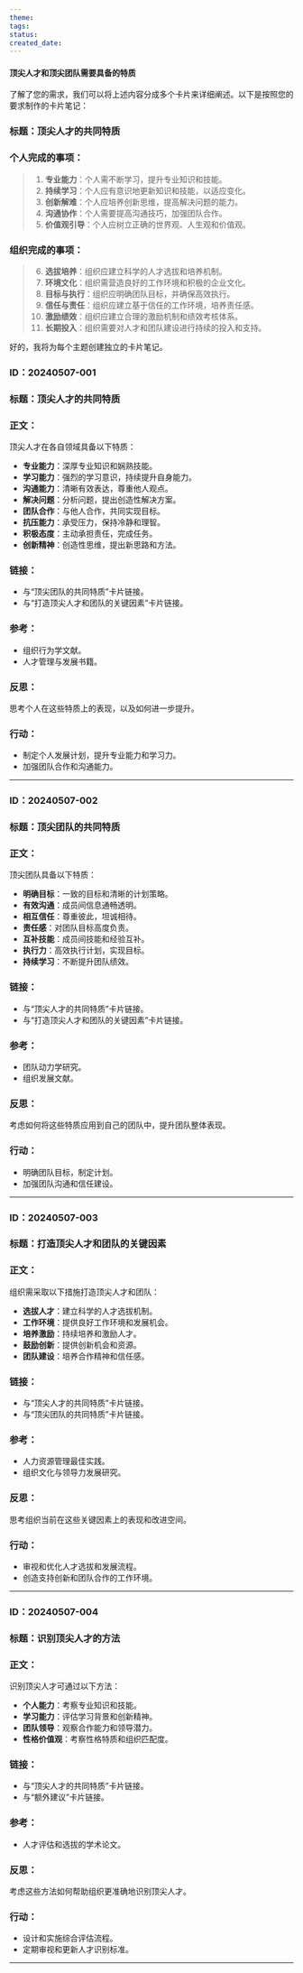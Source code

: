 ```yaml
---
theme: 
tags: 
status: 
created_date:
---
```


#### 顶尖人才和顶尖团队需要具备的特质

了解了您的需求，我们可以将上述内容分成多个卡片来详细阐述。以下是按照您的要求制作的卡片笔记：

### **标题**：顶尖人才的共同特质
### 个人完成的事项：
>1. **专业能力**：个人需不断学习，提升专业知识和技能。
>2. **持续学习**：个人应有意识地更新知识和技能，以适应变化。
>3. **创新解难**：个人应培养创新思维，提高解决问题的能力。
>4. **沟通协作**：个人需要提高沟通技巧，加强团队合作。
>5. **价值观引导**：个人应树立正确的世界观、人生观和价值观。


### 组织完成的事项：
> 6. **选拔培养**：组织应建立科学的人才选拔和培养机制。
> 7. **环境文化**：组织需营造良好的工作环境和积极的企业文化。
> 8. **目标与执行**：组织应明确团队目标，并确保高效执行。
> 9. **信任与责任**：组织应建立基于信任的工作环境，培养责任感。
> 10. **激励绩效**：组织应建立合理的激励机制和绩效考核体系。
> 11. **长期投入**：组织需要对人才和团队建设进行持续的投入和支持。

好的，我将为每个主题创建独立的卡片笔记。

### **ID**：20240507-001
### **标题**：顶尖人才的共同特质
### **正文**：
顶尖人才在各自领域具备以下特质：
- **专业能力**：深厚专业知识和娴熟技能。
- **学习能力**：强烈的学习意识，持续提升自身能力。
- **沟通能力**：清晰有效表达，尊重他人观点。
- **解决问题**：分析问题，提出创造性解决方案。
- **团队合作**：与他人合作，共同实现目标。
- **抗压能力**：承受压力，保持冷静和理智。
- **积极态度**：主动承担责任，完成任务。
- **创新精神**：创造性思维，提出新思路和方法。

### **链接**：
- 与“顶尖团队的共同特质”卡片链接。
- 与“打造顶尖人才和团队的关键因素”卡片链接。

### **参考**：
- 组织行为学文献。
- 人才管理与发展书籍。

### **反思**：
思考个人在这些特质上的表现，以及如何进一步提升。

### **行动**：
- 制定个人发展计划，提升专业能力和学习力。
- 加强团队合作和沟通能力。

---

### **ID**：20240507-002
### **标题**：顶尖团队的共同特质
### **正文**：
顶尖团队具备以下特质：
- **明确目标**：一致的目标和清晰的计划策略。
- **有效沟通**：成员间信息通畅透明。
- **相互信任**：尊重彼此，坦诚相待。
- **责任感**：对团队目标高度负责。
- **互补技能**：成员间技能和经验互补。
- **执行力**：高效执行计划，实现目标。
- **持续学习**：不断提升团队绩效。

### **链接**：
- 与“顶尖人才的共同特质”卡片链接。
- 与“打造顶尖人才和团队的关键因素”卡片链接。

### **参考**：
- 团队动力学研究。
- 组织发展文献。

### **反思**：
考虑如何将这些特质应用到自己的团队中，提升团队整体表现。

### **行动**：
- 明确团队目标，制定计划。
- 加强团队沟通和信任建设。

---

### **ID**：20240507-003
### **标题**：打造顶尖人才和团队的关键因素
### **正文**：
组织需采取以下措施打造顶尖人才和团队：
- **选拔人才**：建立科学的人才选拔机制。
- **工作环境**：提供良好工作环境和发展机会。
- **培养激励**：持续培养和激励人才。
- **鼓励创新**：提供创新机会和资源。
- **团队建设**：培养合作精神和信任感。

### **链接**：
- 与“顶尖人才的共同特质”卡片链接。
- 与“顶尖团队的共同特质”卡片链接。

### **参考**：
- 人力资源管理最佳实践。
- 组织文化与领导力发展研究。

### **反思**：
思考组织当前在这些关键因素上的表现和改进空间。

### **行动**：
- 审视和优化人才选拔和发展流程。
- 创造支持创新和团队合作的工作环境。

---

### **ID**：20240507-004
### **标题**：识别顶尖人才的方法
### **正文**：
识别顶尖人才可通过以下方法：
- **个人能力**：考察专业知识和技能。
- **学习能力**：评估学习背景和创新精神。
- **团队领导**：观察合作能力和领导潜力。
- **性格价值观**：考察性格特质和组织匹配度。

### **链接**：
- 与“顶尖人才的共同特质”卡片链接。
- 与“额外建议”卡片链接。

### **参考**：
- 人才评估和选拔的学术论文。

### **反思**：
考虑这些方法如何帮助组织更准确地识别顶尖人才。

### **行动**：
- 设计和实施综合评估流程。
- 定期审视和更新人才识别标准。

---
